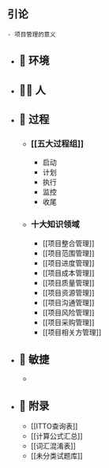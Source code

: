 ## 引论
	- 项目管理的意义
- ## 🍃 环境
- ## 🧑‍💼 人
- ## 🎹 过程
	- ### [[五大过程组]]
		- 启动
		- 计划
		- 执行
		- 监控
		- 收尾
	- ### 十大知识领域
		- [[项目整合管理]]
		- [[项目范围管理]]
		- [[项目进度管理]]
		- [[项目成本管理]]
		- [[项目质量管理]]
		- [[项目资源管理]]
		- [[项目沟通管理]]
		- [[项目风险管理]]
		- [[项目采购管理]]
		- [[项目相关方管理]]
- ## 🏃 敏捷
	-
- ## 📖 附录
	- [[ITTO查询表]]
	- [[计算公式汇总]]
	- [[词汇混淆表]]
	- [[未分类试题库]]